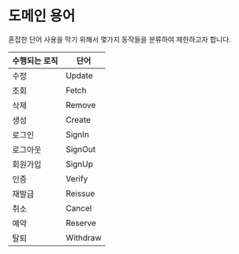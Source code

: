 # 도메인 용어

혼잡한 단어 사용을 막기 위해서 몇가지 동작들을 분류하여 제한하고자 합니다.

| 수행되는 로직 | 단어     |
| ------------- | -------- |
| 수정          | Update   |
| 조회          | Fetch    |
| 삭제          | Remove   |
| 생성          | Create   |
| 로그인        | SignIn   |
| 로그아웃      | SignOut  |
| 회원가입      | SignUp   |
| 인증          | Verify   |
| 재발급        | Reissue  |
| 취소          | Cancel   |
| 예약          | Reserve  |
| 탈퇴          | Withdraw |
